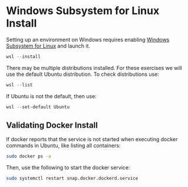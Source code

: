 # Windows Subsystem for Linux Install

Setting up an environment on Windows requires enabling [Windows Subsystem for Linux](https://learn.microsoft.com/en-us/windows/wsl/?WT.mc_id=MVP_337682) and launch it.

``` powershell
wsl --install
```

There may be multiple distributions installed. For these exercises we will use the default Ubuntu distribution. To check distributions use:

``` powershell
wsl --list
```

If Ubuntu is not the default, then use:

``` powershell
wsl --set-default Ubuntu
```

## Validating Docker Install

If docker reports that the service is not started when executing docker commands in Ubuntu, like listing all containers:

``` bash
sudo docker ps -a
```

Then, use the following to start the docker service:

``` bash
sudo systemctl restart snap.docker.dockerd.service
```
